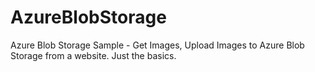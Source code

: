 # AzureBlobStorage
Azure Blob Storage Sample - Get Images, Upload Images to Azure Blob Storage from a website. Just the basics.
